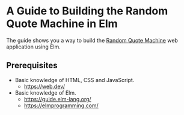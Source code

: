 # A Guide to Building the Random Quote Machine in Elm

The guide shows you a way to build the [Random Quote Machine](https://github.com/dwayne/elm-random-quote-machine/) web application using Elm.

## Prerequisites

- Basic knowledge of HTML, CSS and JavaScript.
  - https://web.dev/
- Basic knowledge of Elm.
  - https://guide.elm-lang.org/
  - https://elmprogramming.com/
